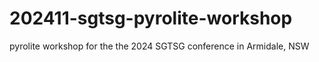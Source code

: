# 202411-sgtsg-pyrolite-workshop
pyrolite workshop for the the 2024 SGTSG conference in Armidale, NSW
